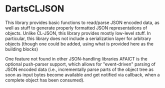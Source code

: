DartsCLJSON
===========

This library provides basic functions to read/parse JSON encoded data,
as well as stuff to generate properly formatted JSON representations of
objects. Unlike CL-JSON, this library provides mostly low-level stuff.
In particular, this library does not include a serialization layer for
arbitrary objects (though one could be added, using what is provided 
here as the building blocks)

One feature not found in other JSON-handling libraries AFAICT is the
optional push-parser support, which allows for "event-driven" parsing
of JSON encoded data (i.e., incrementally parse parts of the object
tree as soon as input bytes become available and get notified via 
callback, when a complete object has been consumed).


